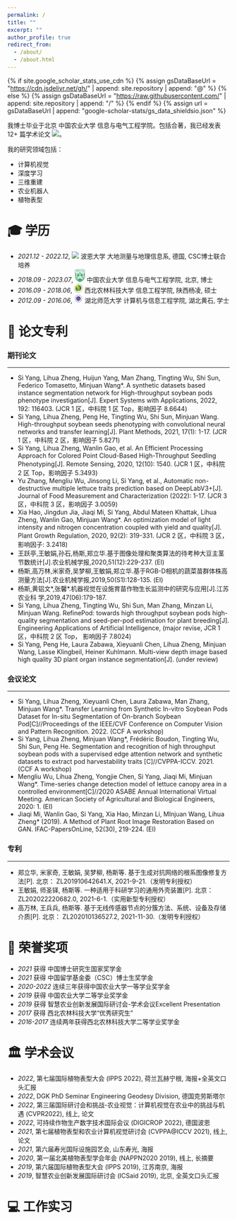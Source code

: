 ```yaml
---
permalink: /
title: ""
excerpt: ""
author_profile: true
redirect_from: 
  - /about/
  - /about.html
---
```


{% if site.google_scholar_stats_use_cdn %}
{% assign gsDataBaseUrl = "https://cdn.jsdelivr.net/gh/" | append: site.repository | append: "@" %}
{% else %}
{% assign gsDataBaseUrl = "https://raw.githubusercontent.com/" | append: site.repository | append: "/" %}
{% endif %}
{% assign url = gsDataBaseUrl | append: "google-scholar-stats/gs_data_shieldsio.json" %}

<span class='anchor' id='about-me'></span>

我博士毕业于北京 中国农业大学 信息与电气工程学院。包括合著，我已经发表 12+ 篇学术论文
 <a href='https://scholar.google.com.hk/citations?user=2--440wAAAAJ&hl=zh-CN'><img src="https://img.shields.io/endpoint?url={{ url | url_encode }}&logo=Google%20Scholar&labelColor=f6f6f6&color=9cf&style=flat&label=引用"></a>。

我的研究领域包括：
- 计算机视觉
- 深度学习
- 三维重建
- 农业机器人
- 植物表型
  


<span class='anchor' id='-xl'></span>

# 🎓 学历
- *2021.12 - 2022.12*, <a href="https://www.uni-bonn.de/en/"><img class="svg" src="images/1200px-Universität_Bonn.svg.png" width="23pt"></a>  波恩大学 大地测量与地理信息系, 德国, CSC博士联合培养
- *2018.09 - 2023.07*, <a href="https://www.cau.edu.cn/"><img class="svg" src="images/1200px-CAU_Logo.svg.png" width="23pt"></a> 中国农业大学 信息与电气工程学院, 北京, 博士
- *2016.09 - 2018.06*, <a href="https://www.nwafu.edu.cn/"><img class="svg" src="images/Northwest_A&F_University.svg.png" width="20pt"></a> 西北农林科技大学 信息工程学院, 陕西杨凌, 硕士
- *2012.09 - 2016.06*, <a href="https://www.nwafu.edu.cn/"><img class="svg" src="images/hbnu.svg.png" width="20pt"></a> 湖北师范大学 计算机与信息工程学院, 湖北黄石, 学士 
<span class='anchor' id='-lwzl'></span>

# 📝 论文专利

### 期刊论文
---

- Si Yang, Lihua Zheng, Huijun Yang, Man Zhang, Tingting Wu, Shi Sun, Federico Tomasetto, Minjuan Wang*. A synthetic datasets based instance segmentation network for High-throughput soybean pods phenotype investigation[J]. Expert Systems with Applications, 2022, 192: 116403. (JCR 1 区，中科院 1 区 Top，影响因子 8.6644)
- Si Yang, Lihua Zheng, Peng He, Tingting Wu, Shi Sun, Minjuan Wang. High-throughput soybean seeds phenotyping with convolutional neural networks and transfer learning[J]. Plant Methods, 2021, 17(1): 1-17. (JCR 1 区，中科院 2 区，影响因子 5.8271)
- Si Yang, Lihua Zheng, Wanlin Gao, et al. An Efficient Processing Approach for Colored Point Cloud-Based High-Throughput Seedling Phenotyping[J]. Remote Sensing, 2020, 12(10): 1540. (JCR 1 区，中科院 2 区 Top，影响因子 5.3493)
- Yu Zhang, Mengliu Wu, Jinsong Li, Si Yang, et al., Automatic non-destructive multiple lettuce traits prediction based on DeepLabV3+[J]. Journal of Food Measurement and Characterization (2022): 1-17. (JCR 3 区，中科院 3 区，影响因子 3.0059)
- Xia Hao, Jingdun Jia, Jiaqi Mi, Si Yang, Abdul Mateen Khattak, Lihua Zheng, Wanlin Gao, Minjuan Wang*. An optimization model of light intensity and nitrogen concentration coupled with yield and
quality[J]. Plant Growth Regulation, 2020, 92(2): 319-331. (JCR 2 区，中科院 3 区，影响因子: 3.2418)
- 王跃亭,王敏娟,孙石,杨斯,郑立华.基于图像处理和聚类算法的待考种大豆主茎节数统计[J].农业机械学报,2020,51(12):229-237. (EI)
- 杨斯,高万林,米家奇,吴梦柳,王敏娟,郑立华.基于RGB-D相机的蔬菜苗群体株高测量方法[J].农业机械学报,2019,50(S1):128-135. (EI)
- 杨斯,黄铝文*,张馨*.机器视觉在设施育苗作物生长监测中的研究与应用[J].江苏农业科 学,2019,47(06):179-187.
- Si Yang, Lihua Zheng, Tingting Wu, Shi Sun, Man Zhang, Minzan Li, Minjuan Wang. RefinePod: towards high throughput soybean pods high-quality segmentation and seed-per-pod estimation for plant breeding[J]. Engineering Applications of Artificial Intelligence, (major revise, JCR 1 区，中科院 2 区 Top，
影响因子 7.8024)
- Si Yang, Peng He, Laura Zabawa, Xieyuanli Chen, Lihua Zheng, Minjuan Wang, Lasse Klingbeil, Heiner Kuhlmann. Multi-view depth image based high quality 3D plant organ instance segmentation[J].
(under review)

### 会议论文
---

- Si Yang, Lihua Zheng, Xieyuanli Chen, Laura Zabawa, Man Zhang, Minjuan Wang*. Transfer Learning from Synthetic In-vitro Soybean Pods Dataset for In-situ Segmentation of On-branch Soybean Pod[C]//Proceedings of the IEEE/CVF Conference on Computer Vision and Pattern Recognition. 2022. (CCF A workshop)
- Si Yang, Lihua Zheng, Minjuan Wang*, Frédéric Boudon, Tingting Wu, Shi Sun, Peng He. Segmentation and recognition of high throughput soybean pods with a supervised edge attention network and synthetic datasets to extract pod harvestability traits [C]//CVPPA-ICCV. 2021. (CCF A workshop)
- Mengliu Wu, Lihua Zheng, Yongjie Chen, Si Yang, Jiaqi Mi, Minjuan Wang*. Time-series change detection model of lettuce canopy area in a controlled environment[C]//2020 ASABE Annual International Virtual Meeting. American Society of Agricultural and Biological Engineers, 2020: 1. (EI)
- Jiaqi Mi, Wanlin Gao, Si Yang, Xia Hao, Minzan Li, MInjuan Wang, Lihua Zheng* (2019). A Method of
Plant Root Image Restoration Based on GAN. IFAC-PapersOnLine, 52(30), 219-224. (EI)

### 专利
---
- 郑立华, 米家奇, 王敏娟, 吴梦柳, 杨斯等. 基于生成对抗网络的根系图像修复方法[P]. 北京： ZL201910642641.X, 2021-9-21.（发明专利授权）
- 王敏娟, 师圣铎, 杨斯等. 一种适用于科研学习的通用外壳装置[P]. 北京：ZL202022220682.0, 2021-6-1.（实用新型专利授权）
- 高万林, 王兵兵, 杨斯等. 基于无线传感器节点的分簇方法、系统、设备及存储介质[P]. 北京： ZL202010136527.2, 2021-11-30.（发明专利授权）






<span class='anchor' id='-ryjx'></span>

# 🏅 荣誉奖项
- *2021* 获得 中国博士研究生国家奖学金 
- *2021* 获得 中国留学基金委（CSC）博士生奖学金 
- *2020-2022* 连续三年获得中国农业大学一等学业奖学金
- *2019* 获得 中国农业大学二等学业奖学金
- *2019* 获得 智慧农业创新发展国际研讨会-学术会议Excellent Presentation
- *2017* 获得 西北农林科技大学“优秀研究生”
- *2016-2017* 连续两年获得西北农林科技大学二等学业奖学金

<span class='anchor' id='-xshy'></span>

# 🏛️ 学术会议
- *2022*, 第七届国际植物表型大会 (IPPS 2022), 荷兰瓦赫宁根, 海报+全英文口头汇报
- *2022*, DGK PhD Seminar Engineering Geodesy Division, 德国克劳斯塔尔
- *2022*, 第三届国际研讨会和挑战-农业视觉：计算机视觉在农业中的挑战与机遇 (CVPR2022), 线上, 论文
- *2022*, 可持续作物生产数字技术国际会议 (DIGICROP 2022), 德国波恩
- *2021*, 第七届植物表型和农业计算机视觉研讨会 (CVPPA@ICCV 2021), 线上, 论文
- *2021*, 第六届寿光国际设施园艺会, 山东寿光, 海报
- *2020*, 第一届北美植物表型学会年会 (NAPPN2020 2019), 线上, 长摘要
- *2019*, 第六届国际植物表型大会 (IPPS 2019), 江苏南京, 海报
- *2019*, 智慧农业创新发展国际研讨会 (ICSaid 2019), 北京, 全英文口头汇报

<span class='anchor' id='-gzsx'></span>

# 💻 工作实习
<!-- - *2018.05 - 2020.02*, 重庆长江轴承股份有限公司, 重庆
- *2020.11.25 - 2020.12.02*, 湖北新冶钢有限公司, 湖北黄石
- *2017.6 - 2021.1*, 制造装备数字化国家工程研究中心, 湖北武汉 -->
